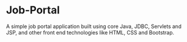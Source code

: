# Job-Portal
A simple job portal application built using core Java, JDBC, Servlets and JSP, and other front end technologies like HTML, CSS and Bootstrap. 
